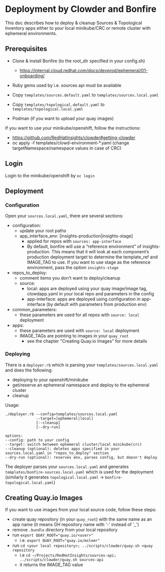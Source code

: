 # Deployment by Clowder and Bonfire
 
This doc describes how to deploy & cleanup Sources & Topological Inventory apps
either to your local minikube/CRC or remote cluster with ephemeral environments.

## Prerequisites
- Clone & install Bonfire (to the root_dir specified in your config.sh)
  - https://internal.cloud.redhat.com/docs/devprod/ephemeral/01-onboarding/

- Ruby gems used by i.e. sources api must be available    
- Copy `templates/sources.default.yaml` to `templates/sources.local.yaml`
- Copy `templates/topological.default.yaml` to `templates/topological.local.yaml`

- Podman (if you want to upload your quay images)  

If you want to use your minikube/openshift, follow the instructions: 
- https://github.com/RedHatInsights/clowder#getting-clowder
- oc apply -f templates/clowd-environment-*.yaml (change targetNamespace/namespace values in case of CRC) 

## Login 

Login to the minikube/openshift by `oc login`

## Deployment

### Configuration

Open your `sources.local.yaml`, there are several sections:
- configuration: 
  - update your root paths
  - app_interface_env: \[insights-production|insights-stage\]
    - applied for repos with `sources: app-interface`
    - By default, bonfire will use a “reference environment” of insights-production. This means that it will look at each component’s production deployment target to determine the template_ref and IMAGE_TAG to use. If you want to use stage as the reference environment, pass the option `insights-stage`
- repos_to_deploy:
  - comment items you don't want to deploy/cleanup
  - source: 
    - local: apps are deployed using your quay image/image tag, clowdapp.yaml in your local repo and parameters in the config
    - app-interface: apps are deployed using configuration in app-interface (by default with parameters from production env)
- common_parameters:
  - these parameters are used for all repos with `source: local` deployment
- apps:
  - these parameters are used with `source: local` deployment
  - IMAGE_TAGs are pointing to images in your `quay_root`
    - see the chapter "Creating Quay.io Images" for more details
    
###  Deploying

There is a `deployer.rb` which is parsing your `templates/sources.local.yaml` and does the following:
- deploying to your openshift/minikube
- get/reserve an ephemeral namespace and deploy to the ephemeral cluster
- cleanup

Usage: 
```
./deployer.rb --config=templates/sources.local.yaml 
              --target=[ephemeral|local]
              [--cleanup]
              [--dry-run]
              
options:
--config: path to your config
--target: switch between ephemeral cluster/local minikube(crc)
--cleanup (optional): deletes apps specified in your sources.local.yaml in "repos_to_deploy" section
--dry-run (optional): reserves env, parses config, but doesn't deploy
```

The deployer parses your `sources.local.yaml` and generates `templates/bonfire-sources.local.yaml` which is used for the deployment
(similarly it generates `topological.local.yaml` -> `bonfire-topological.local.yaml`)

## Creating Quay.io Images

If you want to use images from your local source code, follow these steps:
- create quay repository (in your `quay_root`) with the same name as an app name (it means GH repository name with '-' instead of '_')
- remove `.bundle` directory from your local repository
- run `export QUAY_ROOT="quay.io/<user>"`
    - i.e. `export QUAY_ROOT="quay.io/mslemr"`
- run `cd <your local repository>; ../scripts/clowder/quay.sh <quay repository`
    - i.e `cd ~/Projects/RedHatInsights/sources-api; ../scripts/clowder/quay.sh sources-api`
    - it returns the IMAGE_TAG value  
